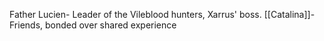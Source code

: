 Father Lucien- Leader of the Vileblood hunters, Xarrus' boss.
[[Catalina]]- Friends, bonded over shared experience